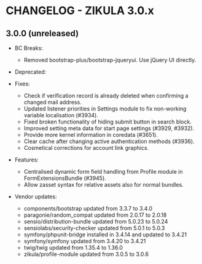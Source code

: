 CHANGELOG - ZIKULA 3.0.x
========================

3.0.0 (unreleased)
------------------

 - BC Breaks:
    - Removed bootstrap-plus/bootstrap-jqueryui. Use jQuery UI directly.

 - Deprecated:

 - Fixes:
    - Check if verification record is already deleted when confirming a changed mail address.
    - Updated listener priorities in Settings module to fix non-working variable localisation (#3934).
    - Fixed broken functionality of hiding submit button in search block.
    - Improved setting meta data for start page settings (#3929, #3932).
    - Provide more kernel information in coredata (#3651).
    - Clear cache after changing active authentication methods (#3936).
    - Cosmetical corrections for account link graphics.

 - Features:
    - Centralised dynamic form field handling from Profile module in FormExtensionsBundle (#3945).
    - Allow zasset syntax for relative assets also for normal bundles.

 - Vendor updates:
    - components/bootstrap updated from 3.3.7 to 3.4.0
    - paragonie/random_compat updated from 2.0.17 to 2.0.18
    - sensio/distribution-bundle updated from 5.0.23 to 5.0.24
    - sensiolabs/security-checker updated from 5.0.1 to 5.0.3
    - symfony/phpunit-bridge installed in 3.4.14 and updated to 3.4.21
    - symfony/symfony updated from 3.4.20 to 3.4.21
    - twig/twig updated from 1.35.4 to 1.36.0
    - zikula/profile-module updated from 3.0.5 to 3.0.6

